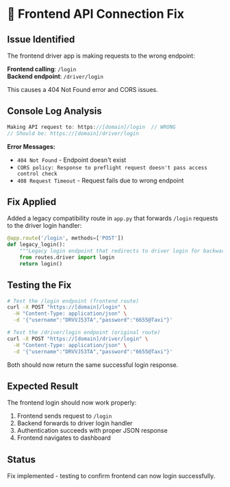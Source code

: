 # **🔧 Frontend API Connection Fix**

## **Issue Identified**
The frontend driver app is making requests to the wrong endpoint:

**Frontend calling**: `/login`  
**Backend endpoint**: `/driver/login`

This causes a 404 Not Found error and CORS issues.

## **Console Log Analysis**
```javascript
Making API request to: https://[domain]/login  // WRONG
// Should be: https://[domain]/driver/login
```

**Error Messages:**
- `404 Not Found` - Endpoint doesn't exist
- `CORS policy: Response to preflight request doesn't pass access control check`
- `408 Request Timeout` - Request fails due to wrong endpoint

## **Fix Applied**
Added a legacy compatibility route in `app.py` that forwards `/login` requests to the driver login handler:

```python
@app.route('/login', methods=['POST'])
def legacy_login():
    """Legacy login endpoint that redirects to driver login for backwards compatibility"""
    from routes.driver import login
    return login()
```

## **Testing the Fix**
```bash
# Test the /login endpoint (frontend route)
curl -X POST "https://[domain]/login" \
  -H "Content-Type: application/json" \
  -d '{"username":"DRVVJ53TA","password":"6655@Taxi"}'

# Test the /driver/login endpoint (original route)  
curl -X POST "https://[domain]/driver/login" \
  -H "Content-Type: application/json" \
  -d '{"username":"DRVVJ53TA","password":"6655@Taxi"}'
```

Both should now return the same successful login response.

## **Expected Result**
The frontend login should now work properly:
1. Frontend sends request to `/login`
2. Backend forwards to driver login handler
3. Authentication succeeds with proper JSON response
4. Frontend navigates to dashboard

## **Status**
Fix implemented - testing to confirm frontend can now login successfully.